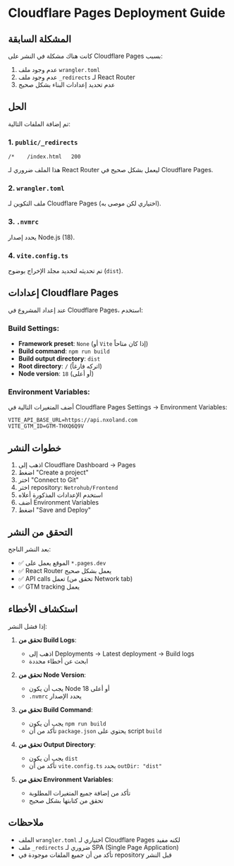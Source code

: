 # Cloudflare Pages Deployment Guide

## المشكلة السابقة
كانت هناك مشكلة في النشر على Cloudflare Pages بسبب:
1. عدم وجود ملف `wrangler.toml`
2. عدم وجود ملف `_redirects` لـ React Router
3. عدم تحديد إعدادات البناء بشكل صحيح

## الحل

تم إضافة الملفات التالية:

### 1. `public/_redirects`
```
/*    /index.html   200
```
هذا الملف ضروري لـ React Router ليعمل بشكل صحيح في Cloudflare Pages.

### 2. `wrangler.toml`
ملف التكوين لـ Cloudflare Pages (اختياري لكن موصى به).

### 3. `.nvmrc`
يحدد إصدار Node.js (18).

### 4. `vite.config.ts`
تم تحديثه لتحديد مجلد الإخراج بوضوح (`dist`).

## إعدادات Cloudflare Pages

عند إعداد المشروع في Cloudflare Pages، استخدم:

### Build Settings:
- **Framework preset**: `None` (أو `Vite` إذا كان متاحاً)
- **Build command**: `npm run build`
- **Build output directory**: `dist`
- **Root directory**: `/` (اتركه فارغاً)
- **Node version**: `18` (أو أعلى)

### Environment Variables:
أضف المتغيرات التالية في Cloudflare Pages Settings → Environment Variables:

```
VITE_API_BASE_URL=https://api.nxoland.com
VITE_GTM_ID=GTM-THXQ6Q9V
```

## خطوات النشر

1. اذهب إلى Cloudflare Dashboard → Pages
2. اضغط "Create a project"
3. اختر "Connect to Git"
4. اختر repository: `Netrohub/Frontend`
5. استخدم الإعدادات المذكورة أعلاه
6. أضف Environment Variables
7. اضغط "Save and Deploy"

## التحقق من النشر

بعد النشر الناجح:
- ✅ الموقع يعمل على `*.pages.dev`
- ✅ React Router يعمل بشكل صحيح
- ✅ API calls تعمل (تحقق من Network tab)
- ✅ GTM tracking يعمل

## استكشاف الأخطاء

إذا فشل النشر:

1. **تحقق من Build Logs**:
   - اذهب إلى Deployments → Latest deployment → Build logs
   - ابحث عن أخطاء محددة

2. **تحقق من Node Version**:
   - يجب أن يكون Node 18 أو أعلى
   - `.nvmrc` يحدد الإصدار

3. **تحقق من Build Command**:
   - يجب أن يكون `npm run build`
   - تأكد من أن `package.json` يحتوي على script `build`

4. **تحقق من Output Directory**:
   - يجب أن يكون `dist`
   - تأكد من أن `vite.config.ts` يحدد `outDir: "dist"`

5. **تحقق من Environment Variables**:
   - تأكد من إضافة جميع المتغيرات المطلوبة
   - تحقق من كتابتها بشكل صحيح

## ملاحظات

- الملف `wrangler.toml` اختياري لـ Cloudflare Pages لكنه مفيد
- ملف `_redirects` ضروري لـ SPA (Single Page Application)
- تأكد من أن جميع الملفات موجودة في repository قبل النشر

